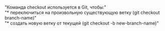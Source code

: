 "Команда checkout используется в Git, чтобы:"  
"* переключиться на произвольную существующую ветку (git checkout branch-name)"  
"* создать новую ветку от текущей (git checkout -b new-branch-name)"  

